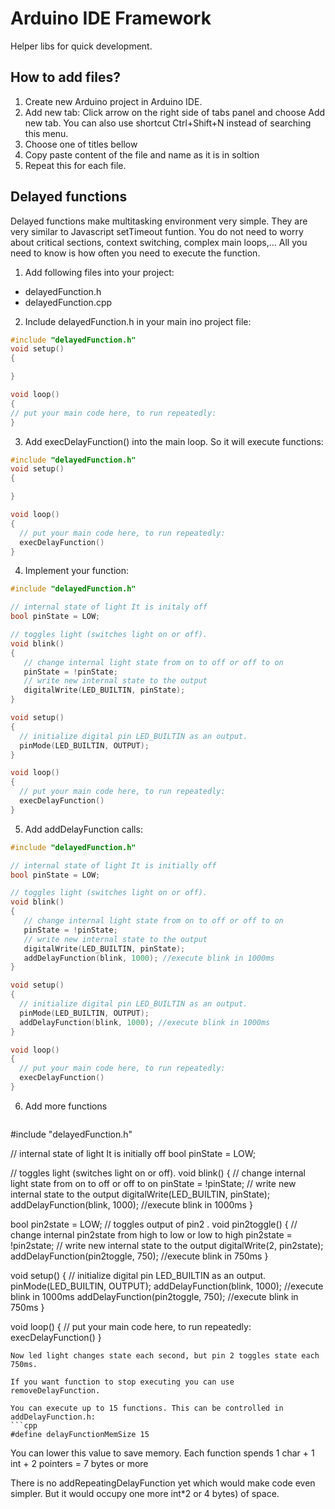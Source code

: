 # Arduino IDE Framework
Helper libs for quick development. 

## How to add files?
1. Create new Arduino project in Arduino IDE.
2. Add new tab: Click arrow on the right side of tabs panel and choose Add new tab. You can also use shortcut Ctrl+Shift+N instead of searching this menu.
3. Choose one of titles bellow
4. Copy paste content of the file and name as it is in soltion
5. Repeat this for each file.

## Delayed functions
Delayed functions make multitasking environment very simple. They are very similar to Javascript setTimeout funtion. 
You do not need to worry about critical sections, context switching, complex main loops,... All you need to know is how often you need to execute the function.

1. Add following files into your project:
  - delayedFunction.h
  - delayedFunction.cpp
2. Include delayedFunction.h in your main ino project file:
  ```cpp
  #include "delayedFunction.h"
  void setup() 
  {
  
  }
  
  void loop()
  {
  // put your main code here, to run repeatedly:
  }
  ```
3. Add execDelayFunction() into the main loop. So it will execute functions:
  ```cpp
  #include "delayedFunction.h"
  void setup() 
  {
  
  }
  
  void loop()
  {
    // put your main code here, to run repeatedly:
    execDelayFunction()
  }
  ```
4. Implement your function:
  ```cpp
  #include "delayedFunction.h"
  
  // internal state of light It is initaly off 
  bool pinState = LOW; 
  
  // toggles light (switches light on or off).
  void blink()
  {
     // change internal light state from on to off or off to on
     pinState = !pinState;
     // write new internal state to the output
     digitalWrite(LED_BUILTIN, pinState); 
  }
  
  void setup() 
  {
    // initialize digital pin LED_BUILTIN as an output.
    pinMode(LED_BUILTIN, OUTPUT);
  }
  
  void loop()
  {
    // put your main code here, to run repeatedly:
    execDelayFunction()
  }
  ```
5. Add addDelayFunction calls: 
  ```cpp
  #include "delayedFunction.h"
  
  // internal state of light It is initially off 
  bool pinState = LOW; 
  
  // toggles light (switches light on or off).
  void blink()
  {
     // change internal light state from on to off or off to on
     pinState = !pinState;
     // write new internal state to the output
     digitalWrite(LED_BUILTIN, pinState);
     addDelayFunction(blink, 1000); //execute blink in 1000ms
  }
  
  void setup() 
  {
    // initialize digital pin LED_BUILTIN as an output.
    pinMode(LED_BUILTIN, OUTPUT);
    addDelayFunction(blink, 1000); //execute blink in 1000ms
  }
  
  void loop()
  {
    // put your main code here, to run repeatedly:
    execDelayFunction()
  }
  ```
6. Add more functions
    ```cpp
  #include "delayedFunction.h"
  
  // internal state of light It is initially off 
  bool pinState = LOW; 
  
  // toggles light (switches light on or off).
  void blink()
  {
     // change internal light state from on to off or off to on
     pinState = !pinState;
     // write new internal state to the output
     digitalWrite(LED_BUILTIN, pinState);
     addDelayFunction(blink, 1000); //execute blink in 1000ms
  }
  
  bool pin2state = LOW;
  // toggles output of pin2 .
  void pin2toggle()
  {
     // change internal pin2state from high to low or low to high
     pin2state = !pin2state;
     // write new internal state to the output
     digitalWrite(2, pin2state);
     addDelayFunction(pin2toggle, 750); //execute blink in 750ms
  }
  
  void setup() 
  {
    // initialize digital pin LED_BUILTIN as an output.
    pinMode(LED_BUILTIN, OUTPUT);
    addDelayFunction(blink, 1000); //execute blink in 1000ms
    addDelayFunction(pin2toggle, 750); //execute blink in 750ms
  }
  
  void loop()
  {
    // put your main code here, to run repeatedly:
    execDelayFunction()
  }
  ```
  Now led light changes state each second, but pin 2 toggles state each 750ms. 
  
  If you want function to stop executing you can use removeDelayFunction.
  
  You can execute up to 15 functions. This can be controlled in addDelayFunction.h:
  ```cpp
  #define delayFunctionMemSize 15
  ```
  You can lower this value to save memory. Each function spends 1 char + 1 int + 2 pointers = 7 bytes or more
  
  There is no addRepeatingDelayFunction yet which would make code even simpler.
  But it would occupy one more int*2 or 4 bytes) of space.
  
